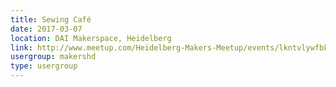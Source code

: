 ```yaml
---
title: Sewing Café
date: 2017-03-07
location: DAI Makerspace, Heidelberg
link: http://www.meetup.com/Heidelberg-Makers-Meetup/events/lkntvlywfbkb/
usergroup: makershd
type: usergroup
---
```

